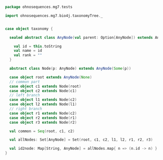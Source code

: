 
```scala
package ohnosequences.mg7.tests

import ohnosequences.mg7.bio4j.taxonomyTree._


case object taxonomy {

  sealed abstract class AnyNode(val parent: Option[AnyNode]) extends AnyTaxonNode {

    val id = this.toString
    val name = id
    val rank = ""
  }

  abstract class Node(p: AnyNode) extends AnyNode(Some(p))

  case object root extends AnyNode(None)
  // common part
  case object c1 extends Node(root)
  case object c2 extends Node(c1)
  // left branch
  case object l1 extends Node(c2)
  case object l2 extends Node(l1)
  // right branch
  case object r1 extends Node(c2)
  case object r2 extends Node(r1)
  case object r3 extends Node(r2)

  val common = Seq(root, c1, c2)

  val allNodes: Set[AnyNode] = Set(root, c1, c2, l1, l2, r1, r2, r3)

  val id2node: Map[String, AnyNode] = allNodes.map{ n => (n.id -> n) }.toMap
}

```




[main/scala/mg7/bio4j/bundle.scala]: ../../../main/scala/mg7/bio4j/bundle.scala.md
[main/scala/mg7/bio4j/taxonomyTree.scala]: ../../../main/scala/mg7/bio4j/taxonomyTree.scala.md
[main/scala/mg7/bio4j/titanTaxonomyTree.scala]: ../../../main/scala/mg7/bio4j/titanTaxonomyTree.scala.md
[main/scala/mg7/csv.scala]: ../../../main/scala/mg7/csv.scala.md
[main/scala/mg7/data.scala]: ../../../main/scala/mg7/data.scala.md
[main/scala/mg7/dataflow.scala]: ../../../main/scala/mg7/dataflow.scala.md
[main/scala/mg7/dataflows/full.scala]: ../../../main/scala/mg7/dataflows/full.scala.md
[main/scala/mg7/dataflows/noFlash.scala]: ../../../main/scala/mg7/dataflows/noFlash.scala.md
[main/scala/mg7/loquats/1.flash.scala]: ../../../main/scala/mg7/loquats/1.flash.scala.md
[main/scala/mg7/loquats/2.split.scala]: ../../../main/scala/mg7/loquats/2.split.scala.md
[main/scala/mg7/loquats/3.blast.scala]: ../../../main/scala/mg7/loquats/3.blast.scala.md
[main/scala/mg7/loquats/4.assign.scala]: ../../../main/scala/mg7/loquats/4.assign.scala.md
[main/scala/mg7/loquats/5.merge.scala]: ../../../main/scala/mg7/loquats/5.merge.scala.md
[main/scala/mg7/loquats/6.count.scala]: ../../../main/scala/mg7/loquats/6.count.scala.md
[main/scala/mg7/loquats/7.stats.scala]: ../../../main/scala/mg7/loquats/7.stats.scala.md
[main/scala/mg7/loquats/8.summary.scala]: ../../../main/scala/mg7/loquats/8.summary.scala.md
[main/scala/mg7/package.scala]: ../../../main/scala/mg7/package.scala.md
[main/scala/mg7/parameters.scala]: ../../../main/scala/mg7/parameters.scala.md
[test/scala/mg7/counts.scala]: counts.scala.md
[test/scala/mg7/lca.scala]: lca.scala.md
[test/scala/mg7/pipeline.scala]: pipeline.scala.md
[test/scala/mg7/taxonomy.scala]: taxonomy.scala.md